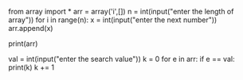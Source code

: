 from array import *
arr = array('i',[])
n = int(input("enter the length of array"))
for i in range(n):
    x = int(input("enter the next number"))
    arr.append(x)

print(arr)

val = int(input("enter the search value"))
k = 0
for e in arr:
    if e == val:
        print(k)
k += 1
